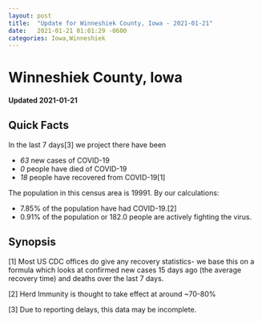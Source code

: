```yaml
---
layout: post
title:  "Update for Winneshiek County, Iowa - 2021-01-21"
date:   2021-01-21 01:01:29 -0600
categories: Iowa,Winneshiek
---
```


# Winneshiek County, Iowa
#### Updated 2021-01-21

## Quick Facts

In the last 7 days[3] we project there have been
- *63* new cases of COVID-19
- *0* people have died of COVID-19
- *18* people have recovered from COVID-19[1]

The population in this census area is 19991. By our calculations:
- 7.85% of the population have had COVID-19.[2]
- 0.91% of the population or 182.0 people are actively fighting the virus.

## Synopsis




[1] Most US CDC offices do give any recovery statistics- we base this on a formula which looks at confirmed new cases
15 days ago (the average recovery time) and deaths over the last 7 days.

[2] Herd Immunity is thought to take effect at around ~70-80%

[3] Due to reporting delays, this data may be incomplete.
 
    